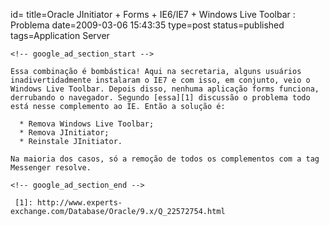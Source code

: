 id=
title=Oracle JInitiator + Forms + IE6/IE7 + Windows Live Toolbar : Problema
date=2009-03-06 15:43:35
type=post
status=published
tags=Application Server
~~~~~~
<!-- google_ad_section_start -->

Essa combinação é bombástica! Aqui na secretaria, alguns usuários inadivertidadmente instalaram o IE7 e com isso, em conjunto, veio o Windows Live Toolbar. Depois disso, nenhuma aplicação forms funciona, derrubando o navegador. Segundo [essa][1] discussão o problema todo está nesse complemento ao IE. Então a solução é: 

  * Remova Windows Live Toolbar;
  * Remova JInitiator;
  * Reinstale JInitiator. 

Na maioria dos casos, só a remoção de todos os complementos com a tag Messenger resolve.

<!-- google_ad_section_end -->

 [1]: http://www.experts-exchange.com/Database/Oracle/9.x/Q_22572754.html